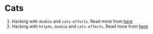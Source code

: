 # Cats

1. Hacking with `doobie` and `cats-effects`. Read more from [here](https://medium.com/@itseranga/doobie-and-cats-effects-d01230be5c38)
2. Hacking with `http4s`, `doobie` and `cats-effects`. Read more from [here](https://medium.com/@itseranga/doobie-and-cats-effects-d01230be5c38)
